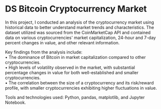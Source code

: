 # DS Bitcoin Cryptocurrency Market
In this project, I conducted an analysis of the cryptocurrency market using historical data to better understand market trends and characteristics. The dataset utilized was sourced from the CoinMarketCap API and contained data on various cryptocurrencies' market capitalization, 24-hour and 7-day percent changes in value, and other relevant information.

Key findings from the analysis include:\
• The dominance of Bitcoin in market capitalization compared to other cryptocurrencies.\
• High levels of volatility observed in the market, with substantial percentage changes in value for both well-established and smaller cryptocurrencies.\
• The correlation between the size of a cryptocurrency and its risk/reward profile, with smaller cryptocurrencies exhibiting higher fluctuations in value.

Tools and technologies used: Python, pandas, matplotlib, and Jupyter Notebook.
